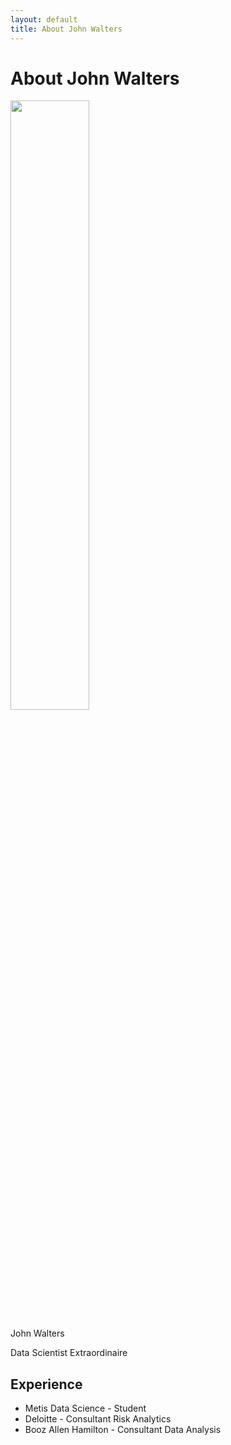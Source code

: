 ```yaml
---
layout: default
title: About John Walters
---
```


<div class="post">
	<h1 class="pageTitle">About John Walters</h1>
</div>
<div class="aboutImg">
	<img src="{{ '/assets/img/jmw.jpg' | prepend: site.baseurl }} " width="50%" alt=""> 
</div>
<div class="post">
	<p class="intro">John Walters</p>
	<p>Data Scientist Extraordinaire</p>
	<h2>Experience</h2>
	<ul>
		<li>Metis Data Science - Student</li>
		<li>Deloitte - Consultant Risk Analytics</li>
		<li>Booz Allen Hamilton - Consultant Data Analysis</li>
  	</ul>
</div>
